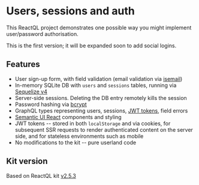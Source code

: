 # Users, sessions and auth

This ReactQL project demonstrates one possible way you might implement user/password authorisation.

This is the first version; it will be expanded soon to add social logins.

## Features

* User sign-up form, with field validation (email validation via [isemail](https://www.npmjs.com/package/isemail))
* In-memory SQLite DB with `users` and `sessions` tables, running via [Sequelize v4](http://docs.sequelizejs.com/)
* Server-side sessions. Deleting the DB entry remotely kills the session
* Password hashing via [bcrypt](https://www.npmjs.com/package/bcrypt)
* GraphQL types representing users, sessions, [JWT tokens](https://www.npmjs.com/package/jsonwebtoken), field errors
* [Semantic UI React](https://react.semantic-ui.com) components and styling
* JWT tokens -- stored in both `localStorage` and via cookies, for subsequent SSR requests to render authenticated content on the server side, and for stateless environments such as mobile
* No modifications to the kit -- pure userland code

## Kit version

Based on ReactQL kit [v2.5.3](https://github.com/reactql/kit/releases/tag/2.5.3)
